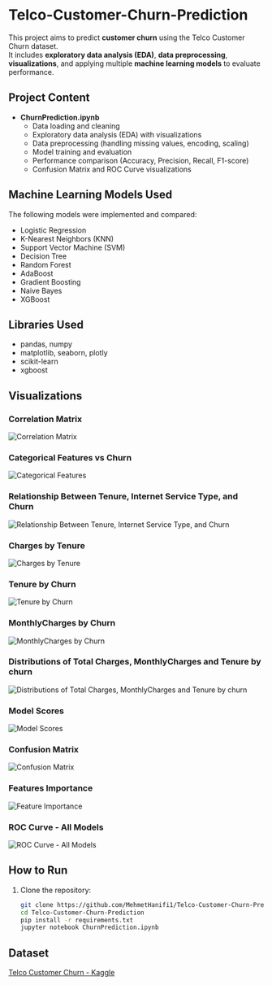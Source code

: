 # Telco-Customer-Churn-Prediction

This project aims to predict **customer churn** using the Telco Customer Churn dataset.  
It includes **exploratory data analysis (EDA)**, **data preprocessing**, **visualizations**, and applying multiple **machine learning models** to evaluate performance.

## Project Content
- **ChurnPrediction.ipynb**
  - Data loading and cleaning  
  - Exploratory data analysis (EDA) with visualizations  
  - Data preprocessing (handling missing values, encoding, scaling)  
  - Model training and evaluation  
  - Performance comparison (Accuracy, Precision, Recall, F1-score)  
  - Confusion Matrix and ROC Curve visualizations  

## Machine Learning Models Used
The following models were implemented and compared:
- Logistic Regression  
- K-Nearest Neighbors (KNN)  
- Support Vector Machine (SVM)  
- Decision Tree  
- Random Forest  
- AdaBoost  
- Gradient Boosting  
- Naive Bayes  
- XGBoost  

## Libraries Used
- pandas, numpy  
- matplotlib, seaborn, plotly  
- scikit-learn  
- xgboost  

## Visualizations

### Correlation Matrix
![Correlation Matrix](correlation_matrix.png)

### Categorical Features vs Churn
![Categorical Features](categorical_features_churn.png)

### Relationship Between Tenure, Internet Service Type, and Churn
![Relationship Between Tenure, Internet Service Type, and Churn](relationship_between_tenure_intservice_churn.png)

### Charges by Tenure
![Charges by Tenure](charges_by_tenure.png)

### Tenure by Churn 
![Tenure by Churn](tenure_by_churn.png)

### MonthlyCharges by Churn
![MonthlyCharges by Churn](monthly_charges_by_churn.png)

### Distributions of Total Charges, MonthlyCharges and Tenure by churn
![Distributions of Total Charges, MonthlyCharges and Tenure by churn](tenure_monthly_totalcharges_distribution.png)

### Model Scores
![Model Scores](model_scores.png)

### Confusion Matrix
![Confusion Matrix](confusion_matrix.png)

### Features Importance
![Feature Importance](features_importance.png)

### ROC Curve - All Models
![ROC Curve - All Models](ROC_curve.png)


## How to Run
1. Clone the repository:
   ```bash
   git clone https://github.com/MehmetHanifi1/Telco-Customer-Churn-Prediction.git
   cd Telco-Customer-Churn-Prediction
   pip install -r requirements.txt
   jupyter notebook ChurnPrediction.ipynb

## Dataset
[Telco Customer Churn - Kaggle](https://www.kaggle.com/datasets/blastchar/telco-customer-churn)


